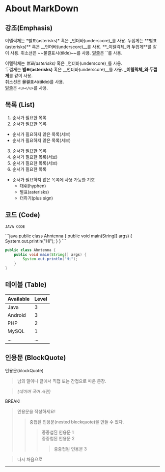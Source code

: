 # About MarkDown
  
## 강조(Emphasis)  
  
<p>
이텔릭체는 *별표(asterisks)* 혹은 _언더바(underscore)_를 사용.  
두껍게는 **별표(asterisks)** 혹은 __언더바(underscore)__를 사용.  
**_이텔릭체_와 두껍게**를 같이 사용.  
취소선은 ~~물결표시(tilde)~~를 사용.  
<u>밑줄</u>은 `<u></u>`를 사용.  
</p>

이텔릭체는 *별표(asterisks)* 혹은 _언더바(underscore)_를 사용.  
두껍게는 **별표(asterisks)** 혹은 __언더바(underscore)__를 사용.
**_이텔릭체_와 두껍게**를 같이 사용.  
취소선은 ~~물결표시(tilde)~~를 사용.  
<u>밑줄</u>은 `<u></u>`를 사용.  
  
## 목록 (List)  
  
1. 순서가 필요한 목록
2. 순서가 필요한 목록
  - 순서가 필요하지 않은 목록(서브) 
  - 순서가 필요하지 않은 목록(서브) 
3. 순서가 필요한 목록
  1. 순서가 필요한 목록(서브)
  1. 순서가 필요한 목록(서브)
4. 순서가 필요한 목록

- 순서가 필요하지 않은 목록에 사용 가능한 기호
  - 대쉬(hyphen)
  * 별표(asterisks)
  + 더하기(plus sign)
  
## 코드 (Code)  
  
`JAVA CODE`
<p>
```java
public class Ahntenna {
	public void main(String[] args) {
		System.out.println("Hi");
	}
}
```
</p>

```java
public class Ahntenna {
	public void main(String[] args) {
		System.out.println("Hi");
	}
}
```
  
## 테이블 (Table)  
  
| Available |Level|
|-----------|-----|
| Java      |3    |
| Android   |3    |
| PHP       |2    |
| MySQL     |1    |
| ...       |...  |

## 인용문 (BlockQuote)  
  
인용문(blockQuote)  
  
> 남의 말이나 글에서 직접 또는 간접으로 따온 문장.  

> _(네이버 국어 사전)_  

BREAK!

> 인용문을 작성하세요!  
>> 중첩된 인용문(nested blockquote)을 만들 수 있다.  
>>> 중중첩된 인용문 1  
>>> 중중첩된 인용문 2  
>>>> 중중첩된 인용문 3  

> 다시 처음으로  
  
---


